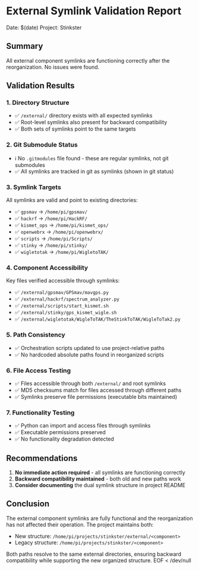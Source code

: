 # External Symlink Validation Report

Date: $(date)
Project: Stinkster

## Summary

All external component symlinks are functioning correctly after the reorganization. No issues were found.

## Validation Results

### 1. Directory Structure
- ✅ `/external/` directory exists with all expected symlinks
- ✅ Root-level symlinks also present for backward compatibility
- ✅ Both sets of symlinks point to the same targets

### 2. Git Submodule Status
- ℹ️ No `.gitmodules` file found - these are regular symlinks, not git submodules
- ✅ All symlinks are tracked in git as symlinks (shown in git status)

### 3. Symlink Targets
All symlinks are valid and point to existing directories:
- ✅ `gpsmav` → `/home/pi/gpsmav/`
- ✅ `hackrf` → `/home/pi/HackRF/`
- ✅ `kismet_ops` → `/home/pi/kismet_ops/`
- ✅ `openwebrx` → `/home/pi/openwebrx/`
- ✅ `scripts` → `/home/pi/Scripts/`
- ✅ `stinky` → `/home/pi/stinky/`
- ✅ `wigletotak` → `/home/pi/WigletoTAK/`

### 4. Component Accessibility
Key files verified accessible through symlinks:
- ✅ `/external/gpsmav/GPSmav/mavgps.py`
- ✅ `/external/hackrf/spectrum_analyzer.py`
- ✅ `/external/scripts/start_kismet.sh`
- ✅ `/external/stinky/gps_kismet_wigle.sh`
- ✅ `/external/wigletotak/WigleToTAK/TheStinkToTAK/WigleToTak2.py`

### 5. Path Consistency
- ✅ Orchestration scripts updated to use project-relative paths
- ✅ No hardcoded absolute paths found in reorganized scripts

### 6. File Access Testing
- ✅ Files accessible through both `/external/` and root symlinks
- ✅ MD5 checksums match for files accessed through different paths
- ✅ Symlinks preserve file permissions (executable bits maintained)

### 7. Functionality Testing
- ✅ Python can import and access files through symlinks
- ✅ Executable permissions preserved
- ✅ No functionality degradation detected

## Recommendations

1. **No immediate action required** - all symlinks are functioning correctly
2. **Backward compatibility maintained** - both old and new paths work
3. **Consider documenting** the dual symlink structure in project README

## Conclusion

The external component symlinks are fully functional and the reorganization has not affected their operation. The project maintains both:
- New structure: `/home/pi/projects/stinkster/external/<component>`
- Legacy structure: `/home/pi/projects/stinkster/<component>`

Both paths resolve to the same external directories, ensuring backward compatibility while supporting the new organized structure.
EOF < /dev/null